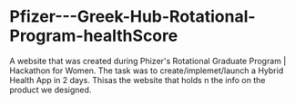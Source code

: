 # Pfizer---Greek-Hub-Rotational-Program-healthScore
A website that was created during Phizer's Rotational Graduate Program | Hackathon for Women.  The task was to create/implemet/launch a Hybrid Health App in 2 days. Thisas the website that holds n the info on the product we designed.
